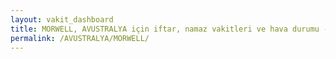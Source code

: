 ```yaml
---
layout: vakit_dashboard
title: MORWELL, AVUSTRALYA için iftar, namaz vakitleri ve hava durumu - ilçe/eyalet seç
permalink: /AVUSTRALYA/MORWELL/
---
```


<script type="text/javascript">
  var GLOBAL_COUNTRY = 'AVUSTRALYA';
  var GLOBAL_CITY = 'MORWELL';
  var GLOBAL_STATE = '';
  var lat = 72;
  var lon = 21;
</script>
